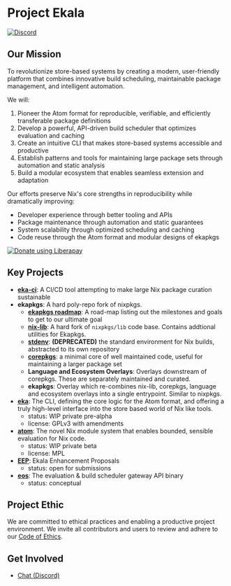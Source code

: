 
# Project Ekala

[![Discord](https://img.shields.io/discord/1257327654047187024?label=Discord&logo=discord&logoColor=white)](https://discord.gg/DgC9Snxmg7)

## Our Mission

To revolutionize store-based systems by creating a modern, user-friendly platform that combines innovative build scheduling, maintainable package management, and intelligent automation.

We will:

1. Pioneer the Atom format for reproducible, verifiable, and efficiently transferable package definitions
2. Develop a powerful, API-driven build scheduler that optimizes evaluation and caching
3. Create an intuitive CLI that makes store-based systems accessible and productive
4. Establish patterns and tools for maintaining large package sets through automation and static analysis
5. Build a modular ecosystem that enables seamless extension and adaptation

Our efforts preserve Nix's core strengths in reproducibility while dramatically improving:

- Developer experience through better tooling and APIs
- Package maintenance through automation and static guarantees
- System scalability through optimized scheduling and caching
- Code reuse through the Atom format and modular designs of ekapkgs

<noscript><a href="https://liberapay.com/Ekala/donate"><img alt="Donate using Liberapay" src="https://liberapay.com/assets/widgets/donate.svg"></a></noscript>

## Key Projects

- [**eka-ci**](https://github.com/ekala-project/eka-ci): A CI/CD tool attempting to make large Nix package curation sustainable
- **ekapkgs**: A hard poly-repo fork of nixpkgs.
  - [**ekapkgs roadmap**](https://github.com/ekala-project/ekapkgs-roadmap): A road-map listing out the milestones and goals to get to our ultimate goal
  - [**nix-lib**](https://github.com/ekala-project/nix-lib): A hard fork of `nixpkgs/lib` code base. Contains addtional utilities for Ekapkgs.
  - [**stdenv**](https://github.com/ekala-project/stdenv): **(DEPRECATED)** the standard environment for Nix builds, abstracted to its own repository
  - [**corepkgs**](https://github.com/ekala-project/corepkgs): a minimal core of well maintained code, useful for maintaining a larger package set
  - **Language and Ecosystem Overlays**: Overlays downstream of corepkgs. These are separately maintained and curated.
  - **ekapkgs**: Overlay which re-combines nix-lib, corepkgs, language and ecosystem overlays into a single entrypoint. Similar to nixpkgs.
- [**eka**](https://github.com/ekala-project/eka): The CLI, defining the core logic for the Atom format, and offering a truly high-level interface into the store based world of Nix like tools.
  - status: WIP private pre-alpha
  - license: GPLv3 with amendments
- [**atom**](https://github.com/ekala-project/atom): The novel Nix module system that enables bounded, sensible evaluation for Nix code.
  - status: WIP private beta
  - license: MPL
- [**EEP**](https://github.com/ekala-project/eeps): Ekala Enhancement Proposals
  - status: open for submissions
- [**eos**](https://github.com/ekala-project/eos): The evaluation & build scheduler gateway API binary
  - status: conceptual


## Project Ethic

We are committed to ethical practices and enabling a productive project environment.
We invite all contributors and users to review and adhere to our [Code of Ethics](https://github.com/ekala-project/.github/tree/master?tab=coc-ov-file).

## Get Involved

- [Chat (Discord)](https://discord.gg/DgC9Snxmg7)
